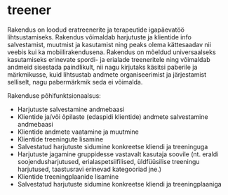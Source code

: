 # treener

Rakendus on loodud eratreenerite ja terapeutide igapäevatöö lihtsustamiseks. Rakendus võimaldab harjutuste ja klientide info salvestamist, muutmist ja kasutamist ning peaks olema kättesaadav nii veebis kui ka mobiilirakendusena. Rakendus on mõeldud universaalseks kasutamiseks erinevate spordi- ja erialade treeneritele ning võimaldab andmeid sisestada paindlikult, nii nagu kirjutaks käsitsi paberile ja märkmikusse, kuid lihtsustab andmete organiseerimist ja järjestamist selliselt, nagu pabermärkmik seda ei võimalda.

Rakenduse põhifunktsionaalsus:

- Harjutuste salvestamine andmebaasi
- Klientide ja/või õpilaste (edaspidi klientide) andmete salvestamine andmebaasi
- Klientide andmete vaatamine ja muutmine
- Klientide treeningute lisamine
- Salvestatud harjutuste sidumine konkreetse kliendi ja treeninguga
- Harjutuste jagamine gruppidesse vastavalt kasutaja soovile (nt. eraldi soojendusharjutused, erialaspetsiifilised, üldfüüsilise treeningu harjutused, taastusravi erinevad kategooriad jne.)
- Klientide treeningplaanide lisamine
- Salvestatud harjutuste sidumine konkreetse kliendi ja treeningplaaniga

